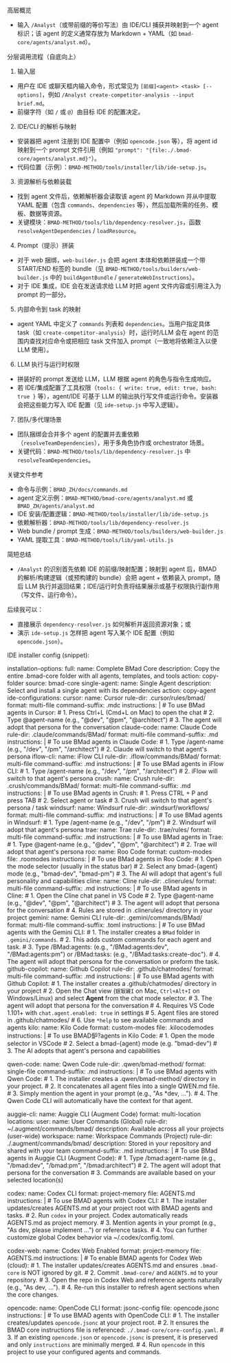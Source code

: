 ﻿高层概览

- 输入 `/Analyst`（或带前缀的等价写法）由 IDE/CLI 捕获并映射到一个 agent 标识；该 agent 的定义通常存放为 Markdown + YAML（如 `bmad-core/agents/analyst.md`）。

分层调用流程（自底向上）

1) 输入层
- 用户在 IDE 或聊天框内输入命令，形式常见为 `[前缀]<agent> <task> [--options]`，例如 `/Analyst create-competitor-analysis --input brief.md`。
- 前缀字符（如 `/` 或 `@`）由目标 IDE 的配置决定。

2) IDE/CLI 的解析与映射
- 安装器把 agent 注册到 IDE 配置中（例如 `opencode.json` 等），将 agent id 映射到一个 prompt 文件引用（例如 `"prompt": "{file:./.bmad-core/agents/analyst.md}"`）。
- 代码位置（示例）：`BMAD-METHOD/tools/installer/lib/ide-setup.js`。

3) 资源解析与依赖装载
- 找到 agent 文件后，依赖解析器会读取该 agent 的 Markdown 并从中提取 YAML 配置（包含 `commands`、`dependencies` 等），然后加载所需的任务、模板、数据等资源。
- 关键模块：`BMAD-METHOD/tools/lib/dependency-resolver.js`，函数 `resolveAgentDependencies` / `loadResource`。

4) Prompt（提示）拼装
- 对于 web 捆绑，`web-builder.js` 会把 agent 本体和依赖拼装成一个带 START/END 标签的 bundle（见 `BMAD-METHOD/tools/builders/web-builder.js` 中的 `buildAgentBundle` / `generateWebInstructions`）。
- 对于 IDE 集成，IDE 会在发送请求给 LLM 时把 agent 文件内容或引用注入为 prompt 的一部分。

5) 内部命令到 task 的映射
- agent YAML 中定义了 `commands` 列表和 `dependencies`。当用户指定具体 task（如 `create-competitor-analysis`）时，运行时/LLM 会在 agent 的范围内查找对应命令或把相应 task 文件加入 prompt（一致地将依赖注入以便 LLM 使用）。

6) LLM 执行与运行时权限
- 拼装好的 prompt 发送给 LLM，LLM 根据 agent 的角色与指令生成响应。
- 若 IDE/集成配置了工具权限（`tools: { write: true, edit: true, bash: true }` 等），agent/IDE 可基于 LLM 的输出执行写文件或运行命令。安装器会把这些能力写入 IDE 配置（见 `ide-setup.js` 中写入逻辑）。

7) 团队/多代理场景
- 团队捆绑会合并多个 agent 的配置并去重依赖（`resolveTeamDependencies`），用于多角色协作或 orchestrator 场景。
- 关键代码：`BMAD-METHOD/tools/lib/dependency-resolver.js` 中 `resolveTeamDependencies`。

关键文件参考

- 命令与示例：`BMAD_ZH/docs/commands.md`
- agent 定义示例：`BMAD-METHOD/bmad-core/agents/analyst.md` 或 `BMAD_ZH/agents/analyst.md`
- IDE 安装/配置逻辑：`BMAD-METHOD/tools/installer/lib/ide-setup.js`
- 依赖解析器：`BMAD-METHOD/tools/lib/dependency-resolver.js`
- Web bundle / prompt 生成：`BMAD-METHOD/tools/builders/web-builder.js`
- YAML 提取工具：`BMAD-METHOD/tools/lib/yaml-utils.js`

简短总结

- `/Analyst` 的识别首先依赖 IDE 的前缀/映射配置；映射到 agent 后，BMAD 的解析/构建逻辑（或预构建的 bundle）会把 agent + 依赖装入 prompt，随后 LLM 执行并返回结果；IDE/运行时负责将结果展示或基于权限执行副作用（写文件、运行命令）。

后续我可以：
- 直接展示 `dependency-resolver.js` 如何解析并返回资源对象；或
- 演示 `ide-setup.js` 怎样把 agent 写入某个 IDE 配置（例如 `opencode.json`）。



IDE installer config (snippet):

installation-options:
  full:
    name: Complete BMad Core
    description: Copy the entire .bmad-core folder with all agents, templates, and tools
    action: copy-folder
    source: bmad-core
  single-agent:
    name: Single Agent
    description: Select and install a single agent with its dependencies
    action: copy-agent
ide-configurations:
  cursor:
    name: Cursor
    rule-dir: .cursor/rules/bmad/
    format: multi-file
    command-suffix: .mdc
    instructions: |
      # To use BMad agents in Cursor:
      # 1. Press Ctrl+L (Cmd+L on Mac) to open the chat
      # 2. Type @agent-name (e.g., "@dev", "@pm", "@architect")
      # 3. The agent will adopt that persona for the conversation
  claude-code:
    name: Claude Code
    rule-dir: .claude/commands/BMad/
    format: multi-file
    command-suffix: .md
    instructions: |
      # To use BMad agents in Claude Code:
      # 1. Type /agent-name (e.g., "/dev", "/pm", "/architect")
      # 2. Claude will switch to that agent's persona
  iflow-cli:
    name: iFlow CLI
    rule-dir: .iflow/commands/BMad/
    format: multi-file
    command-suffix: .md
    instructions: |
      # To use BMad agents in iFlow CLI:
      # 1. Type /agent-name (e.g., "/dev", "/pm", "/architect")
      # 2. iFlow will switch to that agent's persona
  crush:
    name: Crush
    rule-dir: .crush/commands/BMad/
    format: multi-file
    command-suffix: .md
    instructions: |
      # To use BMad agents in Crush:
      # 1. Press CTRL + P and press TAB
      # 2. Select agent or task
      # 3. Crush will switch to that agent's persona / task
  windsurf:
    name: Windsurf
    rule-dir: .windsurf/workflows/
    format: multi-file
    command-suffix: .md
    instructions: |
      # To use BMad agents in Windsurf:
      # 1. Type /agent-name (e.g., "/dev", "/pm")
      # 2. Windsurf will adopt that agent's persona
  trae:
    name: Trae
    rule-dir: .trae/rules/
    format: multi-file
    command-suffix: .md
    instructions: |
      # To use BMad agents in Trae:
      # 1. Type @agent-name (e.g., "@dev", "@pm", "@architect")
      # 2. Trae will adopt that agent's persona
  roo:
    name: Roo Code
    format: custom-modes
    file: .roomodes
    instructions: |
      # To use BMad agents in Roo Code:
      # 1. Open the mode selector (usually in the status bar)
      # 2. Select any bmad-{agent} mode (e.g., "bmad-dev", "bmad-pm")
      # 3. The AI will adopt that agent's full personality and capabilities
  cline:
    name: Cline
    rule-dir: .clinerules/
    format: multi-file
    command-suffix: .md
    instructions: |
      # To use BMad agents in Cline:
      # 1. Open the Cline chat panel in VS Code
      # 2. Type @agent-name (e.g., "@dev", "@pm", "@architect")
      # 3. The agent will adopt that persona for the conversation
      # 4. Rules are stored in .clinerules/ directory in your project
  gemini:
    name: Gemini CLI
    rule-dir: .gemini/commands/BMad/
    format: multi-file
    command-suffix: .toml
    instructions: |
      # To use BMad agents with the Gemini CLI:
      # 1. The installer creates a `BMad` folder in `.gemini/commands`.
      # 2. This adds custom commands for each agent and task.
      # 3. Type /BMad:agents:<agent-name> (e.g., "/BMad:agents:dev", "/BMad:agents:pm") or /BMad:tasks:<task-name> (e.g., "/BMad:tasks:create-doc").
      # 4. The agent will adopt that persona for the conversation or preform the task.
  github-copilot:
    name: Github Copilot
    rule-dir: .github/chatmodes/
    format: multi-file
    command-suffix: .md
    instructions: |
      # To use BMad agents with Github Copilot:
      # 1. The installer creates a .github/chatmodes/ directory in your project
      # 2. Open the Chat view (`鈱冣寴I` on Mac, `Ctrl+Alt+I` on Windows/Linux) and select **Agent** from the chat mode selector.
      # 3. The agent will adopt that persona for the conversation
      # 4. Requires VS Code 1.101+ with `chat.agent.enabled: true` in settings
      # 5. Agent files are stored in .github/chatmodes/
      # 6. Use `*help` to see available commands and agents
  kilo:
    name: Kilo Code
    format: custom-modes
    file: .kilocodemodes
    instructions: |
      # To use BMAD鈩?agents in Kilo Code:
      # 1. Open the mode selector in VSCode
      # 2. Select a bmad-{agent} mode (e.g. "bmad-dev")
      # 3. The AI adopts that agent's persona and capabilities

  qwen-code:
    name: Qwen Code
    rule-dir: .qwen/bmad-method/
    format: single-file
    command-suffix: .md
    instructions: |
      # To use BMad agents with Qwen Code:
      # 1. The installer creates a .qwen/bmad-method/ directory in your project.
      # 2. It concatenates all agent files into a single QWEN.md file.
      # 3. Simply mention the agent in your prompt (e.g., "As *dev, ...").
      # 4. The Qwen Code CLI will automatically have the context for that agent.

  auggie-cli:
    name: Auggie CLI (Augment Code)
    format: multi-location
    locations:
      user:
        name: User Commands (Global)
        rule-dir: ~/.augment/commands/bmad/
        description: Available across all your projects (user-wide)
      workspace:
        name: Workspace Commands (Project)
        rule-dir: ./.augment/commands/bmad/
        description: Stored in your repository and shared with your team
    command-suffix: .md
    instructions: |
      # To use BMad agents in Auggie CLI (Augment Code):
      # 1. Type /bmad:agent-name (e.g., "/bmad:dev", "/bmad:pm", "/bmad:architect")
      # 2. The agent will adopt that persona for the conversation
      # 3. Commands are available based on your selected location(s)

  codex:
    name: Codex CLI
    format: project-memory
    file: AGENTS.md
    instructions: |
      # To use BMAD agents with Codex CLI:
      # 1. The installer updates/creates AGENTS.md at your project root with BMAD agents and tasks.
      # 2. Run `codex` in your project. Codex automatically reads AGENTS.md as project memory.
      # 3. Mention agents in your prompt (e.g., "As dev, please implement ...") or reference tasks.
      # 4. You can further customize global Codex behavior via ~/.codex/config.toml.

  codex-web:
    name: Codex Web Enabled
    format: project-memory
    file: AGENTS.md
    instructions: |
      # To enable BMAD agents for Codex Web (cloud):
      # 1. The installer updates/creates AGENTS.md and ensures `.bmad-core` is NOT ignored by git.
      # 2. Commit `.bmad-core/` and `AGENTS.md` to your repository.
      # 3. Open the repo in Codex Web and reference agents naturally (e.g., "As dev, ...").
      # 4. Re-run this installer to refresh agent sections when the core changes.

  opencode:
    name: OpenCode CLI
    format: jsonc-config
    file: opencode.jsonc
    instructions: |
      # To use BMAD agents with OpenCode CLI:
      # 1. The installer creates/updates `opencode.jsonc` at your project root.
      # 2. It ensures the BMAD core instructions file is referenced: `./.bmad-core/core-config.yaml`.
      # 3. If an existing `opencode.json` or `opencode.jsonc` is present, it is preserved and only `instructions` are minimally merged.
      # 4. Run `opencode` in this project to use your configured agents and commands.


